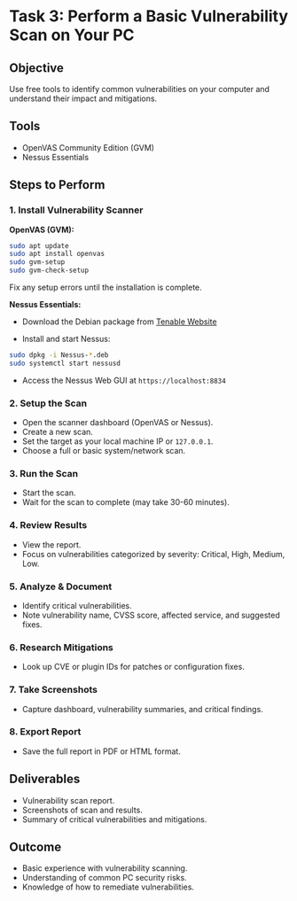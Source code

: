 # Task 3: Perform a Basic Vulnerability Scan on Your PC

## Objective
Use free tools to identify common vulnerabilities on your computer and understand their impact and mitigations.

## Tools
- OpenVAS Community Edition (GVM)
- Nessus Essentials

## Steps to Perform

### 1. Install Vulnerability Scanner

**OpenVAS (GVM):**
```bash
sudo apt update
sudo apt install openvas
sudo gvm-setup
sudo gvm-check-setup
```
Fix any setup errors until the installation is complete.

**Nessus Essentials:**

- Download the Debian package from [Tenable Website](https://www.tenable.com/products/nessus/nessus-essentials)

- Install and start Nessus:
```bash
sudo dpkg -i Nessus-*.deb
sudo systemctl start nessusd
```

- Access the Nessus Web GUI at `https://localhost:8834`

### 2. Setup the Scan
- Open the scanner dashboard (OpenVAS or Nessus).
- Create a new scan.
- Set the target as your local machine IP or `127.0.0.1`.
- Choose a full or basic system/network scan.

### 3. Run the Scan
- Start the scan.
- Wait for the scan to complete (may take 30-60 minutes).

### 4. Review Results
- View the report.
- Focus on vulnerabilities categorized by severity: Critical, High, Medium, Low.

### 5. Analyze & Document
- Identify critical vulnerabilities.
- Note vulnerability name, CVSS score, affected service, and suggested fixes.

### 6. Research Mitigations
- Look up CVE or plugin IDs for patches or configuration fixes.

### 7. Take Screenshots
- Capture dashboard, vulnerability summaries, and critical findings.

### 8. Export Report
- Save the full report in PDF or HTML format.

## Deliverables
- Vulnerability scan report.
- Screenshots of scan and results.
- Summary of critical vulnerabilities and mitigations.

## Outcome
- Basic experience with vulnerability scanning.
- Understanding of common PC security risks.
- Knowledge of how to remediate vulnerabilities.
